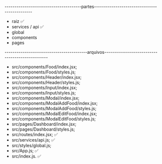 ---------------------------------------partes----------------------------------------------

- raiz :white_check_mark:
- services / api :white_check_mark:
- global
- components
- pages

------------------------------------------arquivos-------------------------------------------------

- src/components/Food/index.jsx;
- src/components/Food/styles.js;
- src/components/Header/index.jsx;
- src/components/Header/styles.js;
- src/components/Input/index.jsx;
- src/components/Input/styles.js;
- src/components/Modal/index.jsx;
- src/components/ModalAddFood/index.jsx;
- src/components/ModalAddFood/styles.js;
- src/components/ModalEditFood/index.jsx;
- src/components/ModalEditFood/styles.js;
- src/pages/Dashboard/index.jsx;
- src/pages/Dashboard/styles.js;
- src/routes/index.jsx; :white_check_mark:
- src/services/api.js; :white_check_mark:
- src/styles/global.js;
- src/App.js; :white_check_mark:
- src/index.js. :white_check_mark:



